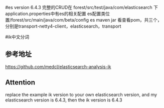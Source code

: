 #es version 6.4.3
完整的CRUD在 forest/src/test/java/com/elasticsearch 下
application.properties中有es的相关配置
es配置类位置/forest/src/main/java/com/beta/config
es maven jar 看查看pom，共三个，分别是transport-netty4-client，elasticsearch，transport

#ik中文分词
## 参考地址
https://github.com/medcl/elasticsearch-analysis-ik
##  Attention
replace the example ik version to your own elasticsearch version, and my elasticsearch version is 6.4.3, then the ik version is 6.4.3

